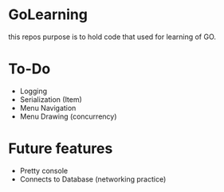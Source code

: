# GoLearning
this repos purpose is to hold code that used for learning of GO.

# To-Do

* Logging
* Serialization (Item)
* Menu Navigation
* Menu Drawing (concurrency)

# Future features

* Pretty console
* Connects to Database (networking practice)